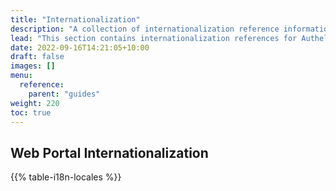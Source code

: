 ```yaml
---
title: "Internationalization"
description: "A collection of internationalization reference information"
lead: "This section contains internationalization references for Authelia."
date: 2022-09-16T14:21:05+10:00
draft: false
images: []
menu:
  reference:
    parent: "guides"
weight: 220
toc: true
---
```


## Web Portal Internationalization

{{% table-i18n-locales %}}

